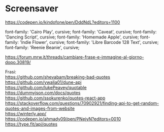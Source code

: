 # Screensaver


https://codepen.io/kindofone/pen/DddNdL?editors=1100

font-family: 'Cairo Play', cursive;
font-family: 'Caveat', cursive;
font-family: 'Dancing Script', cursive;
font-family: 'Homemade Apple', cursive;
font-family: 'Indie Flower', cursive;
font-family: 'Libre Barcode 128 Text', cursive;
font-family: 'Reenie Beanie', cursive;


https://forum.mrw.it/threads/cambiare-frase-e-immagine-al-giorno-dopo.30819/

Frasi:  
https://github.com/shevabam/breaking-bad-quotes  
https://github.com/ywalia01/dune-api  
https://github.com/lukePeavey/quotable  
https://dummyjson.com/docs/quotes  
https://github.com/ssokurenko/quotes-react-app  
https://stackoverflow.com/questions/70902921/finding-api-to-get-random-quotes-and-images-from-website  
https://winterly.app/  
https://codepen.io/ahmady09/pen/PNejyN?editors=0010  
https://type.fit/api/quotes  